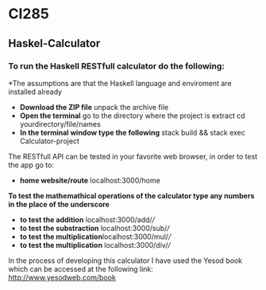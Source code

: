 # CI285

## Haskel-Calculator

### To run the Haskell RESTfull calculator do the following:


*The assumptions are that the Haskell language and enviroment are installed already
* **Download the ZIP file** unpack the archive file 
* **Open the terminal** go to the directory where the project is extract cd yourdirectory/file/names
* **In the terminal window type the following**  stack build && stack exec Calculator-project

The RESTfull API can be tested in your favorite web browser, in order to test the app go to:

* **home website/route** localhost:3000/home

**To test the mathemathical operations of the calculator type any numbers in the place of the underscore**

* **to test the addition** localhost:3000/add/_/_
* **to test the substraction** localhost:3000/sub/_/_
* **to test the multiplication**localhost:3000/mul/_/_ 
* **to test the multiplication** localhost:3000/div/_/_

In the process of developing this calculator I have used the Yesod book which can be accessed at the following link:
http://www.yesodweb.com/book
